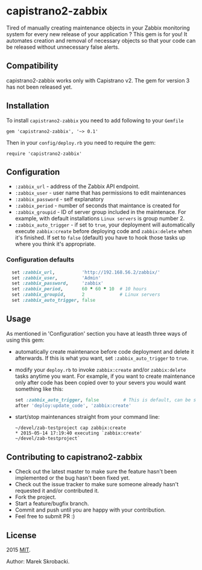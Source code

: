 # capistrano2-zabbix

Tired of manually creating maintenance objects in your Zabbix monitoring
system for every new release of your application ? This gem is for you! It
automates creation and removal of necessary objects so that your code can be
released without unnecessary false alerts.


## Compatibility
capistrano2-zabbix works only with Capistrano v2. The gem for version 3 has
not been released yet.

## Installation
To install `capistrano2-zabbix` you need to add following to your `Gemfile`

`gem 'capistrano2-zabbix', '~> 0.1'`

Then in your `config/deploy.rb` you need to require the gem:

`require 'capistrano2-zabbix'`


## Configuration

* `:zabbix_url` - address of the Zabbix API endpoint.
* `:zabbix_user` - user name that has permissions to edit maintenances
* `:zabbix_password` - self explanatory
* `:zabbix_period` - number of seconds that maintance is created for
* `:zabbix_groupid` - ID of server group included in the maintenace. For
    example, with default installations `Linux servers` is group number 2.
* `:zabbix_auto_trigger` - if set to `true`, your deployment will
    automatically execute `zabbix:create` before deploying code and
    `zabbix:delete` when it's finished. If set to `false` (default) you have
    to hook those tasks up where you think it's appropriate.

### Configuration defaults
```ruby
  set :zabbix_url,          'http://192.168.56.2/zabbix/'
  set :zabbix_user,         'Admin'
  set :zabbix_password,     'zabbix'
  set :zabbix_period,       60 * 60 * 10  # 10 hours
  set :zabbix_groupid,      2             # Linux servers
  set :zabbix_auto_trigger, false
```

## Usage
As mentioned in 'Configuration' section you have at leasth three ways of using this
gem:
* automatically create maintenance before code deployment and delete it
    afterwards. If this is what you want, set `:zabbix_auto_trigger` to
    `true`.
* modify your `deploy.rb` to invoke `zabbix:create` and/or `zabbix:delete`
    tasks anytime you want. For example, if you want to create maintenance
    only after code has been copied over to your severs you would want
    something like this:

    ```ruby
    set :zabbix_auto_trigger, false         # This is default, can be skipped.
    after 'deploy:update_code', 'zabbix:create'
    ```

* start/stop maintenances straight from your command line:
    ```
    ~/devel/zab-testproject cap zabbix:create
    * 2015-05-14 17:19:40 executing `zabbix:create'
    ~/devel/zab-testproject`
    ```


## Contributing to capistrano2-zabbix

* Check out the latest master to make sure the feature hasn't been implemented or the bug hasn't been fixed yet.
* Check out the issue tracker to make sure someone already hasn't requested it and/or contributed it.
* Fork the project.
* Start a feature/bugfix branch.
* Commit and push until you are happy with your contribution.
* Feel free to submit PR :)

## License
2015 [MIT](https://tldrlegal.com/license/mit-license).

Author: Marek Skrobacki.
